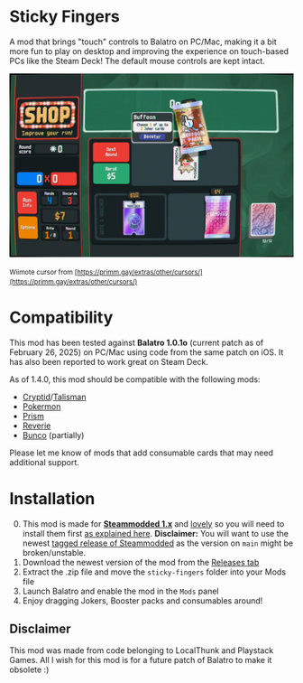 # Sticky Fingers

A mod that brings "touch" controls to Balatro on PC/Mac, making it a bit more fun to play on desktop and improving the experience on touch-based PCs like the Steam Deck! The default mouse controls are kept intact.

![](https://github.com/eramdam/sticky-fingers/blob/meta/balatro-touch-mode-0001.png?raw=true)

<small>Wiimote cursor from [https://primm.gay/extras/other/cursors/](https://primm.gay/extras/other/cursors/)</small>

# Compatibility

This mod has been tested against **Balatro 1.0.1o** (current patch as of February 26, 2025) on PC/Mac using code from the same patch on iOS. It has also been reported to work great on Steam Deck.

As of 1.4.0, this mod should be compatible with the following mods:

- [Cryptid](https://github.com/MathIsFun0/Cryptid/)/[Talisman](https://github.com/MathIsFun0/Talisman)
- [Pokermon](https://github.com/InertSteak/Pokermon)
- [Prism](https://github.com/blazingulag/Prism/)
- [Reverie](https://github.com/jumbocarrot0/reverie)
- [Bunco](https://github.com/Firch/Bunco) (partially)

Please let me know of mods that add consumable cards that may need additional support.

# Installation

0. This mod is made for [**Steammodded 1.x**](https://github.com/Steamodded/smods) and [lovely](https://github.com/ethangreen-dev/lovely-injector) so you will need to install them first [as explained here](https://github.com/Steamodded/smods/wiki). **Disclaimer:** You will want to use the newest [tagged release of Steammodded](https://github.com/Steamodded/smods/releases) as the version on `main` might be broken/unstable.
1. Download the newest version of the mod from the [Releases tab](https://github.com/eramdam/balatro-mods/releases)
2. Extract the .zip file and move the `sticky-fingers` folder into your Mods file
3. Launch Balatro and enable the mod in the `Mods` panel
4. Enjoy dragging Jokers, Booster packs and consumables around!

## Disclaimer

This mod was made from code belonging to LocalThunk and Playstack Games. All I wish for this mod is for a future patch of Balatro to make it obsolete :)
